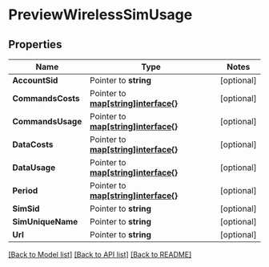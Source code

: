 # PreviewWirelessSimUsage

## Properties
Name | Type | Notes
------------ | ------------- | -------------
**AccountSid** | Pointer to **string** | [optional] 
**CommandsCosts** | Pointer to [**map[string]interface{}**](.md) | [optional] 
**CommandsUsage** | Pointer to [**map[string]interface{}**](.md) | [optional] 
**DataCosts** | Pointer to [**map[string]interface{}**](.md) | [optional] 
**DataUsage** | Pointer to [**map[string]interface{}**](.md) | [optional] 
**Period** | Pointer to [**map[string]interface{}**](.md) | [optional] 
**SimSid** | Pointer to **string** | [optional] 
**SimUniqueName** | Pointer to **string** | [optional] 
**Url** | Pointer to **string** | [optional] 

[[Back to Model list]](../README.md#documentation-for-models) [[Back to API list]](../README.md#documentation-for-api-endpoints) [[Back to README]](../README.md)


